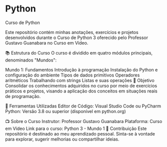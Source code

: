 # Python
 Curso de Python

Este repositório contém minhas anotações, exercícios e projetos desenvolvidos durante o Curso de Python 3 oferecido pelo Professor Gustavo Guanabara no Curso em Vídeo.

📚 Estrutura do Curso
O curso é dividido em quatro módulos principais, denominados "Mundos":

Mundo 1: Fundamentos
Introdução à programação
Instalação do Python e configuração do ambiente
Tipos de dados primitivos
Operadores aritméticos
Trabalhando com strings
Listas e suas operações
🎯 Objetivo
Consolidar os conhecimentos adquiridos no curso por meio de exercícios práticos e projetos, visando a aplicação dos conceitos em situações reais de programação.

🚀 Ferramentas Utilizadas
Editor de Código: Visual Studio Code ou PyCharm
Python: Versão 3.8 ou superior (disponível em python.org)

📺 Sobre o Curso
Instrutor: Professor Gustavo Guanabara
Plataforma: Curso em Vídeo
Link para o curso: Python 3 - Mundo 1
🤝 Contribuição
Este repositório é destinado ao meu aprendizado pessoal. Sinta-se à vontade para explorar, sugerir melhorias ou compartilhar ideias.
